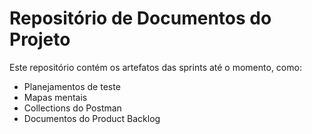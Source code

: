 # Repositório de Documentos do Projeto

Este repositório contém os artefatos das sprints até o momento, como:
- Planejamentos de teste
- Mapas mentais
- Collections do Postman
- Documentos do Product Backlog

